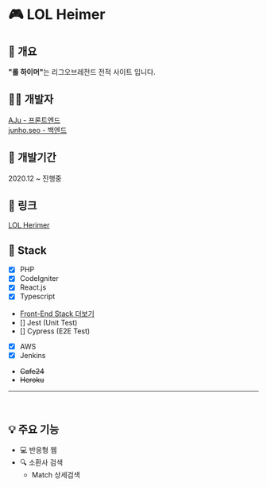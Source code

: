 # 🎮 LOL Heimer
## 📖 개요
<b>"롤 하이머"</b>는 리그오브레전드 전적 사이트 입니다.

## 👩‍💻 개발자
[AJu - 프론트엔드](https://github.com/zoz0312)<br>
[junho.seo - 백엔드](https://github.com/Seo-junho)

## 📆 개발기간
2020.12 ~ 진행중

## 🔗 링크
[LOL Herimer](https://lol-heimer.com/)

## 🎲 Stack
 - [X] PHP
 - [X] CodeIgniter
 - [X] React.js
 - [X] Typescript
 - [Front-End Stack 더보기](./lol-heimer-frontend)
 - [] Jest (Unit Test)
 - [] Cypress (E2E Test)
 - [X] AWS
 - [X] Jenkins
 - <del>Cafe24</del>
 - <del>Heroku</del>

<hr />
<br />

## 💡 주요 기능
 - 💻 반응형 웹
 - 🔍 소환사 검색
   - Match 상세검색
